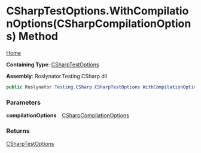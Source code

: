 # CSharpTestOptions\.WithCompilationOptions\(CSharpCompilationOptions\) Method

[Home](../../../../../README.md)

**Containing Type**: [CSharpTestOptions](../README.md)

**Assembly**: Roslynator\.Testing\.CSharp\.dll

```csharp
public Roslynator.Testing.CSharp.CSharpTestOptions WithCompilationOptions(Microsoft.CodeAnalysis.CSharp.CSharpCompilationOptions compilationOptions)
```

### Parameters

**compilationOptions** &ensp; [CSharpCompilationOptions](https://docs.microsoft.com/en-us/dotnet/api/microsoft.codeanalysis.csharp.csharpcompilationoptions)

### Returns

[CSharpTestOptions](../README.md)

